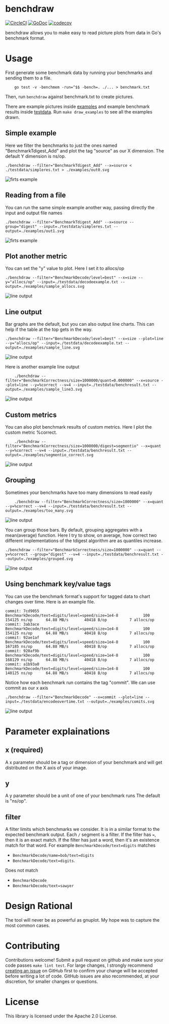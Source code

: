 # benchdraw
[![CircleCI](https://circleci.com/gh/cep21/benchdraw.svg)](https://circleci.com/gh/cep21/benchdraw)
[![GoDoc](https://godoc.org/github.com/cep21/benchdraw?status.svg)](https://godoc.org/github.com/cep21/benchdraw)
[![codecov](https://codecov.io/gh/cep21/benchdraw/branch/master/graph/badge.svg)](https://codecov.io/gh/cep21/benchdraw)

benchdraw allows you to make easy to read picture plots from data in Go's benchmark format.

# Usage

First generate some benchmark data by running your benchmarks and sending them to a file.
```
    go test -v -benchmem -run=^$$ -bench=. ./... > benchmark.txt
```
Then, run `benchdraw` against benchmark.txt to create pictures.

There are example pictures inside [examples](./examples) and example benchmark results inside [testdata](./testdata).
Run `make draw_examples` to see all the examples drawn.

## Simple example

Here we filter the benchmarks to just the ones named "BenchmarkTdigest_Add" and plot the tag "source" as our X
dimension.  The default Y dimension is ns/op.

```
./benchdraw --filter="BenchmarkTdigest_Add" --x=source < ./testdata/simpleres.txt > ./examples/out0.svg
```
![firts example](./examples/piped_output.svg)

## Reading from a file

You can run the same simple example another way, passing directly the input and output file names

```
./benchdraw --filter="BenchmarkTdigest_Add" --x=source --group="digest" --input=./testdata/simpleres.txt --output=./examples/out1.svg
```

![firts example](./examples/set_filename.svg)

## Plot another metric

You can set the "y" value to plot.  Here I set it to allocs/op

```
./benchdraw --filter="BenchmarkDecode/level=best" --x=size --y="allocs/op" --input=./testdata/decodeexample.txt --output=./examples/sample_allocs.svg
```

![line output](./examples/sample_allocs.svg)

## Line output

Bar graphs are the default, but you can also output line charts.  This can help if the table at the top gets in the way.

```
./benchdraw --filter="BenchmarkDecode/level=best" --x=size --plot=line --y="allocs/op" --input=./testdata/decodeexample.txt --output=./examples/sample_line.svg
```

![line output](./examples/sample_line.svg)

Here is another example line output

```
    ./benchdraw --filter="BenchmarkCorrectness/size=1000000/quant=0.000000" --x=source --plot=line --y=%correct --v=4 --input=./testdata/benchresult.txt --output=./examples/sample_line3.svg
```
![line output](./examples/sample_line3.svg)

## Custom metrics

You can also plot benchmark results of custom metrics.  Here I plot the custom metric %correct.

```
	./benchdraw --filter="BenchmarkCorrectness/size=1000000/digest=segmentio" --x=quant --y=%correct --v=4 --input=./testdata/benchresult.txt --output=./examples/segmentio_correct.svg
```
![line output](./examples/segmentio_correct.svg)

## Grouping

Sometimes your benchmarks have too many dimensions to read easily

```
	./benchdraw --filter="BenchmarkCorrectness/size=1000000" --x=quant --y=%correct --v=4 --input=./testdata/benchresult.txt --output=./examples/too_many.svg
```
![line output](./examples/too_many.svg)

You can group those bars.  By default, grouping aggregates with a mean(average) function.  Here I try to show, on average,
how correct two different implementations of the tdigest algorithm are as quantiles increase.

```
./benchdraw --filter="BenchmarkCorrectness/size=1000000" --x=quant --y=%correct --group="digest" --v=4 --input=./testdata/benchresult.txt --output=./examples/grouped.svg
```

![line output](./examples/grouped.svg)

## Using benchmark key/value tags
You can use the benchmark format's support for tagged data to chart changes over time.  Here is an example file.

```text
commit: 7cd9055
BenchmarkDecode/text=digits/level=speed/size=1e4-8   	     100	    154125 ns/op	  64.88 MB/s	   40418 B/op	       7 allocs/op
commit: 3ab3ace
BenchmarkDecode/text=digits/level=speed/size=1e4-8   	     100	    154125 ns/op	  64.88 MB/s	   40418 B/op	       7 allocs/op
commit: 92ae1af
BenchmarkDecode/text=digits/level=speed/size=1e4-8   	     100	    167185 ns/op	  64.88 MB/s	   40418 B/op	       7 allocs/op
commit: 920af9b
BenchmarkDecode/text=digits/level=speed/size=1e4-8   	     100	    168129 ns/op	  64.88 MB/s	   40418 B/op	       7 allocs/op
commit: a1b93a0
BenchmarkDecode/text=digits/level=speed/size=1e4-8   	     100	    140125 ns/op	  64.88 MB/s	   40418 B/op	       7 allocs/op
```

Notice how each benchmark run contains the tag "commit".  We can use commit as our x axis

```
./benchdraw --filter="BenchmarkDecode" --x=commit --plot=line --input=./testdata/encodeovertime.txt --output=./examples/comits.svg
```

![line output](./examples/comits.svg)

# Parameter explainations

## x (required)
A x parameter should be a tag or dimension of your benchmark and will get distributed on the X axis of your image.

## y
A y parameter should be a unit of one of your benchmark runs  The default is "ns/op".

## filter
A filter limits which benchmarks we consider.  It is in a similar format to the expected benchmark output.  Each
`/` segment is a filter.  If the filter has `=`, then it is an exact match. If the filter has just a word, then it's
an existence match for that word.  For example `BenchmarkDecode/text=digits` matches

* `BenchmarkDecode/name=bob/text=digits`
* `BenchmarkDecode/text=digits`.

Does not match
* `BenchmarkDecode`
* `BenchmarkDecode/text=sawyer`

# Design Rational

The tool will never be as powerful as gnuplot.  My hope was to capture the most common cases.

# Contributing

Contributions welcome!  Submit a pull request on github and make sure your code passes `make lint test`.  For
large changes, I strongly recommend [creating an issue](https://github.com/cep21/benchdraw/issues) on GitHub first to
confirm your change will be accepted before writing a lot of code.  GitHub issues are also recommended, at your discretion,
for smaller changes or questions.

# License

This library is licensed under the Apache 2.0 License.